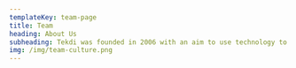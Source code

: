 ```yaml
---
templateKey: team-page
title: Team
heading: About Us
subheading: Tekdi was founded in 2006 with an aim to use technology to make a positive impact to society. Since then, we have empowered 100+ organisations with the technology solutions across verticals
img: /img/team-culture.png
---
```


